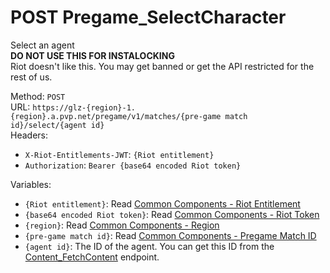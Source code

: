 <!--

This file is automatically generated!
Do not edit it directly!
See https://github.com/techchrism/valorant-api-docs/blob/trunk/contributing.md for more information.

-->

# POST Pregame_SelectCharacter

Select an agent  
**DO NOT USE THIS FOR INSTALOCKING**  
Riot doesn't like this. You may get banned or get the API restricted for the rest of us.  


Method: `POST`  
URL: `https://glz-{region}-1.{region}.a.pvp.net/pregame/v1/matches/{pre-game match id}/select/{agent id}`  
Headers:
 - `X-Riot-Entitlements-JWT`: `{Riot entitlement}`
 - `Authorization`: `Bearer {base64 encoded Riot token}`

Variables:
 - `{Riot entitlement}`: Read [Common Components - Riot Entitlement](../common-components.md#riot-entitlement)
 - `{base64 encoded Riot token}`: Read [Common Components - Riot Token](../common-components.md#riot-token)
 - `{region}`: Read [Common Components - Region](../common-components.md#region)
 - `{pre-game match id}`: Read [Common Components - Pregame Match ID](../common-components.md#pregame-match-id)
 - `{agent id}`: The ID of the agent. You can get this ID from the [Content_FetchContent](../PVP%20Endpoints/GET%20Content_FetchContent.md) endpoint.

